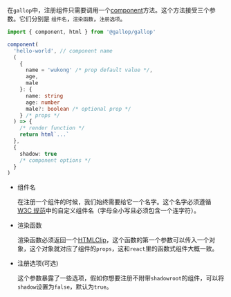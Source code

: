 在`gallop`中，注册组件只需要调用一个[component](/#)方法。这个方法接受三个参数。它们分别是 `组件名`，`渲染函数`，`注册选项`。

```ts
import { component, html } from '@gallop/gallop'

component(
  'hello-world', // component name
  (
    {
      name = 'wukong' /* prop default value */,
      age,
      male
    }: {
      name: string
      age: number
      male?: boolean /* optional prop */
    } /* props */
  ) => {
    /* render function */
    return html`...`
  },
  {
    shadow: true
    /* component options */
  }
)
```

- 组件名

  在注册一个组件的时候，我们始终需要给它一个名字。这个名字必须遵循[W3C 规范](https://html.spec.whatwg.org/multipage/custom-elements.html#valid-custom-element-name)中的自定义组件名（字母全小写且必须包含一个连字符）。

- 渲染函数

  渲染函数必须返回一个[HTMLClip](/#HTMLClip)，这个函数的第一个参数可以传入一个对象，这个对象就对应了组件的`props`，这和`react`里的函数式组件大概一致。

- 注册选项(可选)

  这个参数暴露了一些选项，假如你想要注册不附带`shadowroot`的组件，可以将`shadow`设置为`false`，默认为`true`。
